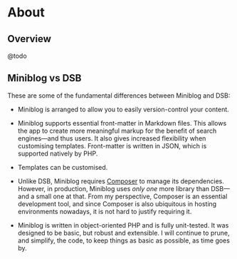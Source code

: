 # About

## Overview

@todo

## Miniblog vs DSB

These are some of the fundamental differences between Miniblog and DSB:

- Miniblog is arranged to allow you to easily version-control your content.

- Miniblog supports essential front-matter in Markdown files.  This allows the app to create more meaningful markup for the benefit of search engines&mdash;and thus users.  It also gives increased flexibility when customising templates.  Front-matter is written in JSON, which is supported natively by PHP.

- Templates can be customised.

- Unlike DSB, Miniblog requires [Composer](https://getcomposer.org/) to manage its dependencies.  However, in production, Miniblog uses *only one* more library than DSB&mdash;and a small one at that.  From my perspective, Composer is an essential development tool, and since Composer is also ubiquitous in hosting environments nowadays, it is not hard to justify requiring it.

- Miniblog is written in object-oriented PHP and is fully unit-tested.  It was designed to be basic, but robust and extensible.  I will continue to prune, and simplify, the code, to keep things as basic as possible, as time goes by.
